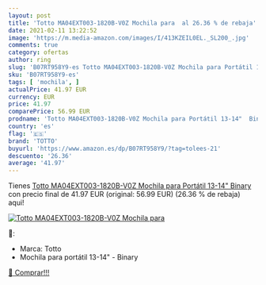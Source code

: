 ```yaml
---
layout: post
title: 'Totto MA04EXT003-1820B-V0Z Mochila para  al 26.36 % de rebaja'
date: 2021-02-11 13:22:52
image: 'https://m.media-amazon.com/images/I/413KZEIL0EL._SL200_.jpg'
comments: true
category: ofertas
author: ring
slug: 'B07RT958Y9-es Totto MA04EXT003-1820B-V0Z Mochila para Portátil 13-14"...'
sku: 'B07RT958Y9-es'
tags: [ 'mochila', ]
actualPrice: 41.97 EUR
currency: EUR
price: 41.97
comparePrice: 56.99 EUR
prodname: 'Totto MA04EXT003-1820B-V0Z Mochila para Portátil 13-14"  Binary'
country: 'es'
flag: '🇪🇸'
brand: 'TOTTO'
buyurl: 'https://www.amazon.es/dp/B07RT958Y9/?tag=tolees-21'
descuento: '26.36'
average: '41.97'
---
```


Tienes [Totto MA04EXT003-1820B-V0Z Mochila para Portátil 13-14"  Binary](https://www.amazon.es/dp/B07RT958Y9/?tag=tolees-21) con precio final de  41.97 EUR (original: 56.99 EUR) (26.36 %  de rebaja) aqui!

[![Totto MA04EXT003-1820B-V0Z Mochila para ](https://m.media-amazon.com/images/I/413KZEIL0EL._SL200_.jpg)](https://www.amazon.es/dp/B07RT958Y9/?tag=tolees-21)

🔎:

- Marca: Totto
- Mochila para portátil 13-14" - Binary

[🛒 Comprar!!!](https://www.amazon.es/dp/B07RT958Y9/?tag=tolees-21)
